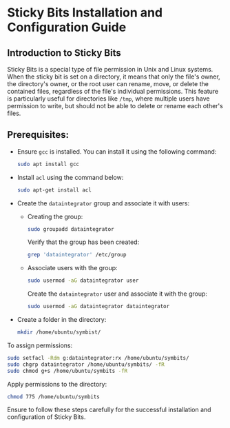 # Sticky Bits Installation and Configuration Guide

## Introduction to Sticky Bits
Sticky Bits is a special type of file permission in Unix and Linux systems. When the sticky bit is set on a directory, it means that only the file's owner, the directory's owner, or the root user can rename, move, or delete the contained files, regardless of the file's individual permissions. This feature is particularly useful for directories like `/tmp`, where multiple users have permission to write, but should not be able to delete or rename each other's files.

## Prerequisites:
- Ensure `gcc` is installed. You can install it using the following command:
  ```bash
  sudo apt install gcc
  ```
- Install `acl` using the command below:
  ```bash
  sudo apt-get install acl
  ```
- Create the `dataintegrator` group and associate it with users:

  - Creating the group:
    ```bash
    sudo groupadd dataintegrator
    ```
    Verify that the group has been created:
    ```bash
    grep 'dataintegrator' /etc/group
    ```

  - Associate users with the group:
    ```bash
    sudo usermod -aG dataintegrator user
    ```
    Create the `dataintegrator` user and associate it with the group:
    ```bash
    sudo usermod -aG dataintegrator dataintegrator
    ```

- Create a folder in the directory:
  ```bash
  mkdir /home/ubuntu/symbist/
  ```

To assign permissions:

```bash
sudo setfacl -Rdm g:dataintegrator:rx /home/ubuntu/symbits/
sudo chgrp dataintegrator /home/ubuntu/symbits/ -fR
sudo chmod g+s /home/ubuntu/symbits -fR
```

Apply permissions to the directory:

```bash
chmod 775 /home/ubuntu/symbits
```

Ensure to follow these steps carefully for the successful installation and configuration of Sticky Bits.

